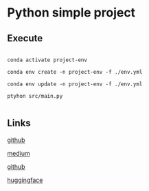 # Python simple project


## Execute

```

conda activate project-env

conda env create -n project-env -f ./env.yml

conda env update -n project-env -f ./env.yml

ptyhon src/main.py
 
```

## Links


[github](https://github.com/Diegoomal)


[medium](https://medium.com/@penkow/how-to-run-llama-2-locally-on-cpu-docker-image-731eae6398d1)


[github](https://github.com/ggerganov/llama.cpp)


[huggingface](https://huggingface.co/TheBloke/Llama-2-7B-Chat-GGUF)